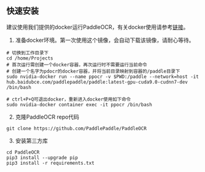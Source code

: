 ## 快速安装

建议使用我们提供的docker运行PaddleOCR，有关docker使用请参考[链接](https://docs.docker.com/get-started/)。
1. 准备docker环境。第一次使用这个镜像，会自动下载该镜像，请耐心等待。
```
# 切换到工作目录下
cd /home/Projects
# 首次运行需创建一个docker容器，再次运行时不需要运行当前命令
# 创建一个名字为pdocr的docker容器，并将当前目录映射到容器的/paddle目录下
sudo nvidia-docker run --name ppocr -v $PWD:/paddle --network=host -it  hub.baidubce.com/paddlepaddle/paddle:latest-gpu-cuda9.0-cudnn7-dev  /bin/bash

# ctrl+P+Q可退出docker，重新进入docker使用如下命令
sudo nvidia-docker container exec -it ppocr /bin/bash

```

2. 克隆PaddleOCR repo代码
```
git clone https://github.com/PaddlePaddle/PaddleOCR
```

3. 安装第三方库
```
cd PaddleOCR
pip3 install --upgrade pip
pip3 install -r requirements.txt
```
